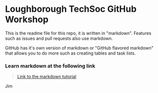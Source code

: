 # Loughborough TechSoc GitHub Workshop

This is the readme file for this repo, it is written in "markdown". Features such as issues and pull requests also use markdown.

GitHub has it's own version of markdown or "GitHub flavored markdown" that allows you to do more such as creating tables and task lists.

### Learn markdown at the following link

> [Link to the markdown tutorial](https://guides.github.com/features/mastering-markdown/)

Jim
